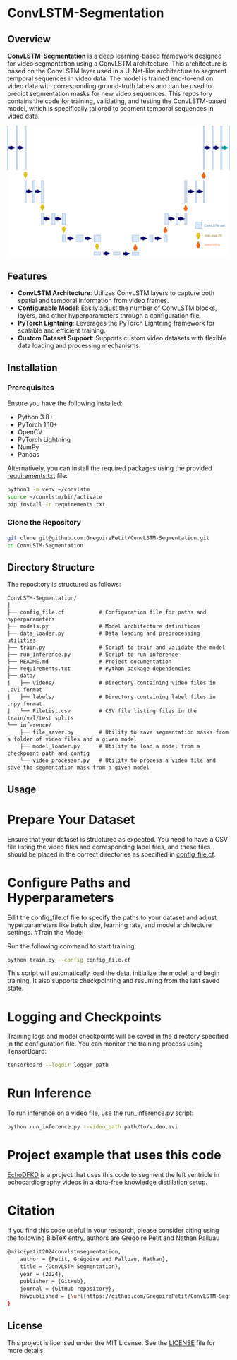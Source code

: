# ConvLSTM-Segmentation

## Overview

**ConvLSTM-Segmentation** is a deep learning-based framework designed for video segmentation using a ConvLSTM architecture.
This architecture is based on the ConvLSTM layer used in a U-Net-like architecture to segment temporal sequences in video data. The model is trained end-to-end on video data with corresponding ground-truth labels and can be used to predict segmentation masks for new video sequences. This repository contains the code for training, validating, and testing the ConvLSTM-based model, which is specifically tailored to segment temporal sequences in video data.

![ConvLSTM-Segmentation](./figures/fig1.svg)

## Features

- **ConvLSTM Architecture**: Utilizes ConvLSTM layers to capture both spatial and temporal information from video frames.
- **Configurable Model**: Easily adjust the number of ConvLSTM blocks, layers, and other hyperparameters through a configuration file.
- **PyTorch Lightning**: Leverages the PyTorch Lightning framework for scalable and efficient training.
- **Custom Dataset Support**: Supports custom video datasets with flexible data loading and processing mechanisms.

## Installation

### Prerequisites

Ensure you have the following installed:

- Python 3.8+
- PyTorch 1.10+
- OpenCV
- PyTorch Lightning
- NumPy
- Pandas

Alternatively, you can install the required packages using the provided [requirements.txt](https://github.com/GregoirePetit/ConvLSTM-Segmentation/blob/main/requirements.txt) file:

```bash
python3 -m venv ~/convlstm
source ~/convlstm/bin/activate
pip install -r requirements.txt
```

### Clone the Repository

```bash
git clone git@github.com:GregoirePetit/ConvLSTM-Segmentation.git
cd ConvLSTM-Segmentation
```

## Directory Structure

The repository is structured as follows:

```
ConvLSTM-Segmentation/
│
├── config_file.cf           # Configuration file for paths and hyperparameters
├── models.py                # Model architecture definitions
├── data_loader.py           # Data loading and preprocessing utilities
├── train.py                 # Script to train and validate the model
├── run_inference.py         # Script to run inference
├── README.md                # Project documentation
├── requirements.txt         # Python package dependencies
├── data/
|   ├── videos/              # Directory containing video files in .avi format
|   ├── labels/              # Directory containing label files in .npy format
|   └── FileList.csv         # CSV file listing files in the train/val/test splits
└── inference/
    ├── file_saver.py        # Utility to save segmentation masks from a folder of video files and a given model
    ├── model_loader.py      # Utility to load a model from a checkpoint path and config
    └── video_processor.py   # Utility to process a video file and save the segmentation mask from a given model
```

## Usage
# Prepare Your Dataset

Ensure that your dataset is structured as expected. You need to have a CSV file listing the video files and corresponding label files, and these files should be placed in the correct directories as specified in [config_file.cf](https://github.com/GregoirePetit/ConvLSTM-Segmentation/blob/main/config_file.cf).
# Configure Paths and Hyperparameters

Edit the config_file.cf file to specify the paths to your dataset and adjust hyperparameters like batch size, learning rate, and model architecture settings.
#Train the Model

Run the following command to start training:
    
```bash
python train.py --config config_file.cf
```

This script will automatically load the data, initialize the model, and begin training. It also supports checkpointing and resuming from the last saved state.

# Logging and Checkpoints

Training logs and model checkpoints will be saved in the directory specified in the configuration file. You can monitor the training process using TensorBoard:

```bash
tensorboard --logdir logger_path
```

# Run Inference

To run inference on a video file, use the run_inference.py script:
    
```bash
python run_inference.py --video_path path/to/video.avi
```

# Project example that uses this code

[EchoDFKD](https://github.com/GregoirePetit/EchoDFKD) is a project that uses this code to segment the left ventricle in echocardiography videos in a data-free knowledge distillation setup.

# Citation

If you find this code useful in your research, please consider citing using the following BibTeX entry, authors are Grégoire Petit and Nathan Palluau

```bash
@misc{petit2024convlstmsegmentation,
    author = {Petit, Grégoire and Palluau, Nathan},
    title = {ConvLSTM-Segmentation},
    year = {2024},
    publisher = {GitHub},
    journal = {GitHub repository},
    howpublished = {\url{https://github.com/GregoirePetit/ConvLSTM-Segmentation}}
}
```

## License

This project is licensed under the MIT License. See the [LICENSE](https://github.com/GregoirePetit/ConvLSTM-Segmentation/blob/main/LICENCE) file for more details.
